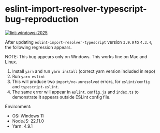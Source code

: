 # eslint-import-resolver-typescript-bug-reproduction

[![lint-windows-2025](https://github.com/Archinowsk/eslint-import-resolver-typescript-bug-reproduction/actions/workflows/lint-windows-2025.yml/badge.svg)](https://github.com/Archinowsk/eslint-import-resolver-typescript-bug-reproduction/actions/workflows/lint-windows-2025.yml)

After updating `eslint-import-resolver-typescript` version `3.9.0` to `4.3.4`, the following regression appears.

NOTE: This bug appears only on Windows. This works fine on Mac and Linux.

1. Install `yarn` and run `yarn install` (correct yarn version included in repo)
1. Run `yarn eslint`
2. This will produce two `import/no-unresolved` errors, for `eslint/config` and `typescript-eslint`.
3. The same error will appear in `eslint.config.js` and `index.ts` to demonstrate it appears outside ESLint config file.

Environment:

- OS: Windows 11
- NodeJS: 22.11.0
- Yarn: 4.9.1
